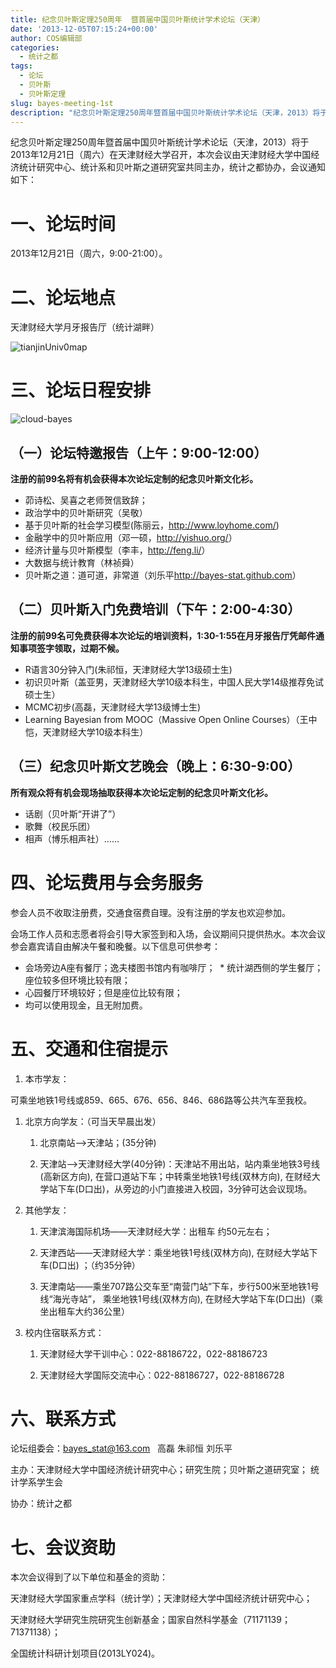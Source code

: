 ```yaml
---
title: 纪念贝叶斯定理250周年  暨首届中国贝叶斯统计学术论坛（天津）
date: '2013-12-05T07:15:24+00:00'
author: COS编辑部
categories:
  - 统计之都
tags:
  - 论坛
  - 贝叶斯
  - 贝叶斯定理
slug: bayes-meeting-1st
description: "纪念贝叶斯定理250周年暨首届中国贝叶斯统计学术论坛（天津，2013）将于2013年12月21日（周六）在天津财经大学召开，本次会议由天津财经大学中国经济统计研究中心、统计系和贝叶斯之道研究室共同主办，统计之都协办。"
---
```


纪念贝叶斯定理250周年暨首届中国贝叶斯统计学术论坛（天津，2013）将于2013年12月21日（周六）在天津财经大学召开，本次会议由天津财经大学中国经济统计研究中心、统计系和贝叶斯之道研究室共同主办，统计之都协办，会议通知如下：

# 一、论坛时间

2013年12月21日（周六，9:00-21:00）。

# 二、论坛地点

天津财经大学月牙报告厅（统计湖畔）

![tianjinUniv0map](https://uploads.cosx.org/2013/12/tianjinUniv0map.png)


# 三、论坛日程安排

  ![cloud-bayes](https://uploads.cosx.org/2013/12/cloud-bayes.png)


## （一）论坛特邀报告（上午：9:00-12:00）

**注册的前99名将有机会获得本次论坛定制的纪念贝叶斯文化衫。**

  * 茆诗松、吴喜之老师贺信致辞；
  * 政治学中的贝叶斯研究（吴敬）
  * 基于贝叶斯的社会学习模型(陈丽云，<http://www.loyhome.com/>)
  * 金融学中的贝叶斯应用（邓一硕，<http://yishuo.org/>）
  * 经济计量与贝叶斯模型（李丰，<http://feng.li/>）
  * 大数据与统计教育（林祯舜）
  * 贝叶斯之道：道可道，非常道（刘乐平<http://bayes-stat.github.com>）

## （二）贝叶斯入门免费培训（下午：2:00-4:30）

**注册的前99名可免费获得本次论坛的培训资料，1:30-1:55在月牙报告厅凭邮件通知事项签字领取，过期不候。**

  * R语言30分钟入门(朱祁恒，天津财经大学13级硕士生)
  * 初识贝叶斯（盖亚男，天津财经大学10级本科生，中国人民大学14级推荐免试硕士生）
  * MCMC初步(高磊，天津财经大学13级博士生)
  * Learning Bayesian from MOOC（Massive Open Online Courses）（王中恺，天津财经大学10级本科生）

## （三）纪念贝叶斯文艺晚会（晚上：6:30-9:00）

**所有观众将有机会现场抽取获得本次论坛定制的纪念贝叶斯文化衫。**

  * 话剧（贝叶斯“开讲了”）
  * 歌舞（校民乐团）
  * 相声（博乐相声社）……

# 四、论坛费用与会务服务

参会人员不收取注册费，交通食宿费自理。没有注册的学友也欢迎参加。

会场工作人员和志愿者将会引导大家签到和入场，会议期间只提供热水。本次会议参会嘉宾请自由解决午餐和晚餐。以下信息可供参考：

  * 会场旁边A座有餐厅；逸夫楼图书馆内有咖啡厅；
  * 统计湖西侧的学生餐厅；座位较多但环境比较有限；
  * 心园餐厅环境较好；但是座位比较有限；
  * 均可以使用现金，且无附加费。

# 五、交通和住宿提示

1. 本市学友：

可乘坐地铁1号线或859、665、676、656、846、686路等公共汽车至我校。

1. 北京方向学友：（可当天早晨出发）

   1. 北京南站——>天津站；(35分钟)

   1. 天津站——>天津财经大学(40分钟)：天津站不用出站，站内乘坐地铁3号线(高新区方向), 在营口道站下车；中转乘坐地铁1号线(双林方向), 在财经大学站下车(D口出)，从旁边的小门直接进入校园，3分钟可达会议现场。

1. 其他学友：

   1. 天津滨海国际机场——天津财经大学：出租车 约50元左右；

   1. 天津西站——天津财经大学：乘坐地铁1号线(双林方向), 在财经大学站下车(D口出) ；（约35分钟）

   1. 天津南站——乘坐707路公交车至“南营门站”下车，步行500米至地铁1号线“海光寺站”， 乘坐地铁1号线(双林方向), 在财经大学站下车(D口出)（乘坐出租车大约36公里）

1. 校内住宿联系方式：

   1. 天津财经大学干训中心：022-88186722，022-88186723
 
   1. 天津财经大学国际交流中心：022-88186727，022-88186728

# 六、联系方式

论坛组委会：bayes_stat@163.com   高磊 朱祁恒 刘乐平

主办：天津财经大学中国经济统计研究中心；研究生院；贝叶斯之道研究室； 统计学系学生会

协办：统计之都

# 七、会议资助

本次会议得到了以下单位和基金的资助：

天津财经大学国家重点学科（统计学）；天津财经大学中国经济统计研究中心；

天津财经大学研究生院研究生创新基金；国家自然科学基金（71171139；71371138）；

全国统计科研计划项目(2013LY024)。

